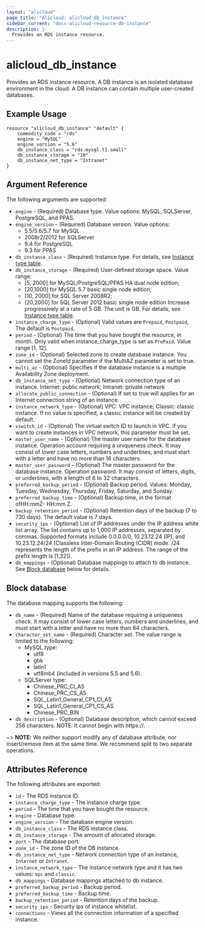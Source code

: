 ```yaml
---
layout: "alicloud"
page_title: "Alicloud: alicloud_db_instance"
sidebar_current: "docs-alicloud-resource-db-instance"
description: |-
  Provides an RDS instance resource.
---
```


# alicloud\_db\_instance

Provides an RDS instance resource.  A DB instance is an isolated database
environment in the cloud.  A DB instance can contain multiple user-created
databases.

## Example Usage

```
resource "alicloud_db_instance" "default" {
	commodity_code = "rds"
	engine = "MySQL"
	engine_version = "5.6"
	db_instance_class = "rds.mysql.t1.small"
	db_instance_storage = "10"
	db_instance_net_type = "Intranet"
}
```

## Argument Reference

The following arguments are supported:

* `engine` - (Required) Database type. Value options: MySQL, SQLServer, PostgreSQL, and PPAS.
* `engine_version` - (Required) Database version. Value options: 
    - 5.5/5.6/5.7 for MySQL
    - 2008r2/2012 for SQLServer
    - 9.4 for PostgreSQL
    - 9.3 for PPAS
* `db_instance_class` - (Required) Instance type. For details, see [Instance type table](https://intl.aliyun.com/help/doc-detail/26312.htm?spm=a3c0i.o26228en.a3.2.bRUHF3).
* `db_instance_storage` - (Required) User-defined storage space. Value range: 
    - [5, 2000] for MySQL/PostgreSQL/PPAS HA dual node edition;
    - [20,1000] for MySQL 5.7 basic single node edition;
    - [10, 2000] for SQL Server 2008R2;
    - [20,2000] for SQL Server 2012 basic single node edition
    Increase progressively at a rate of 5 GB. The unit is GB. For details, see [Instance type table](https://intl.aliyun.com/help/doc-detail/26312.htm?spm=a3c0i.o26228en.a3.3.bRUHF3).
* `instance_charge_type` - (Optional) Valid values are `Prepaid`, `Postpaid`, The default is `Postpaid`.
* `period` - (Optional) The time that you have bought the resource, in month. Only valid when instance_charge_type is set as `PrePaid`. Value range [1, 12].
* `zone_id` - (Optional) Selected zone to create database instance. You cannot set the ZoneId parameter if the MultiAZ parameter is set to true.
* `multi_az` - (Optional) Specifies if the database instance is a multiple Availability Zone deployment.
* `db_instance_net_type` - (Optional) Network connection type of an instance. Internet: public network; Intranet: private network
* `allocate_public_connection` - (Optional) If set to true will applies for an Internet connection string of an instance.
* `instance_network_type` - (Optional) VPC: VPC instance; Classic: classic instance. If no value is specified, a classic instance will be created by default.
* `vswitch_id` - (Optional) The virtual switch ID to launch in VPC. If you want to create instances in VPC network, this parameter must be set.
* `master_user_name` - (Optional) The master user name for the database instance. Operation account requiring a uniqueness check. It may consist of lower case letters, numbers and underlines, and must start with a letter and have no more than 16 characters.
* `master_user_password` - (Optional) The master password for the database instance. Operation password. It may consist of letters, digits, or underlines, with a length of 6 to 32 characters.
* `preferred_backup_period` - (Optional) Backup period. Values: Monday, Tuesday, Wednesday, Thursday, Friday, Saturday, and Sunday.
* `preferred_backup_time` - (Optional) Backup time, in the format ofHH:mmZ- HH:mm Z.
* `backup_retention_period` - (Optional) Retention days of the backup (7 to 730 days). The default value is 7 days.
* `security_ips` - (Optional) List of IP addresses under the IP address white list array. The list contains up to 1,000 IP addresses, separated by commas. Supported formats include 0.0.0.0/0, 10.23.12.24 (IP), and 10.23.12.24/24 (Classless Inter-Domain Routing (CIDR) mode. /24 represents the length of the prefix in an IP address. The range of the prefix length is [1,32]).
* `db_mappings` - (Optional) Database mappings to attach to db instance. See [Block database](#block-database) below for details.


## Block database

The database mapping supports the following:

* `db_name` - (Required) Name of the database requiring a uniqueness check. It may consist of lower case letters, numbers and underlines, and must start with a letter and have no more than 64 characters. 
* `character_set_name` - (Required) Character set. The value range is limited to the following:
    - MySQL type:
         + utf8
         + gbk
         + latin1
         + utf8mb4 (included in versions 5.5 and 5.6).
    - SQLServer type:
         + Chinese_PRC_CI_AS
         + Chinese_PRC_CS_AS
         + SQL_Latin1_General_CP1_CI_AS
         + SQL_Latin1_General_CP1_CS_AS
         + Chinese_PRC_BIN
* `db_description` - (Optional) Database description, which cannot exceed 256 characters. NOTE: It cannot begin with https://. 


~> **NOTE:** We neither support modify any of database attribute, nor insert/remove item at the same time.
We recommend split to two separate operations.

## Attributes Reference

The following attributes are exported:

* `id` - The RDS instance ID.
* `instance_charge_type` - The instance charge type.
* `period` - The time that you have bought the resource.
* `engine` - Database type.
* `engine_version` - The database engine version.
* `db_instance_class` - The RDS instance class.
* `db_instance_storage` - The amount of allocated storage.
* `port` - The database port.
* `zone_id` - The zone ID of the DB instance.
* `db_instance_net_type` - Network connection type of an instance, `Internet` or `Intranet`.
* `instance_network_type` - The instance network type and it has two values: `vpc` and `classic`.
* `db_mappings` - Database mappings attached to db instance.
* `preferred_backup_period` - Backup period.
* `preferred_backup_time` - Backup time.
* `backup_retention_period` - Retention days of the backup.
* `security_ips` - Security ips of instance whitelist.
* `connections` - Views all the connection information of a specified instance.

